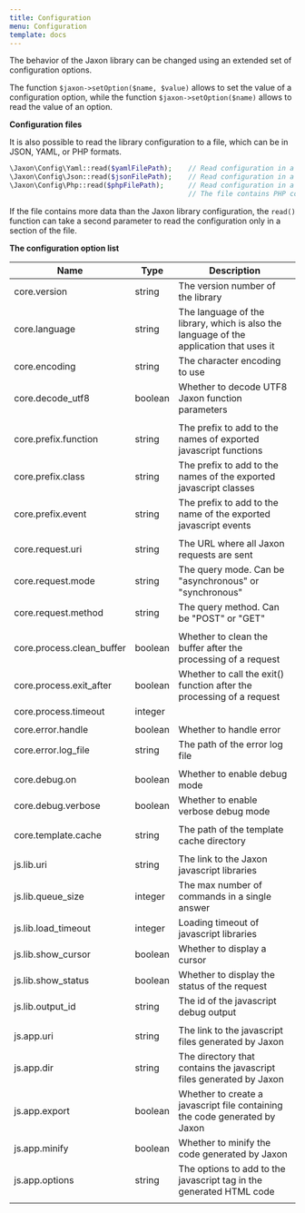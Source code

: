 ```yaml
---
title: Configuration
menu: Configuration
template: docs
---
```


The behavior of the Jaxon library can be changed using an extended set of configuration options.

The function `$jaxon->setOption($name, $value)` allows to set the value of a configuration option, while the function `$jaxon->setOption($name)` allows to read the value of an option.

**Configuration files**

It is also possible to read the library configuration to a file, which can be in JSON, YAML, or PHP formats.
```php
\Jaxon\Config\Yaml::read($yamlFilePath);    // Read configuration in a YAML file.
\Jaxon\Config\Json::read($jsonFilePath);    // Read configuration in a JSON file.
\Jaxon\Config\Php::read($phpFilePath);      // Read configuration in a PHP file.
                                            // The file contains PHP code that returns an array.
```
If the file contains more data than the Jaxon library configuration, the `read()` function can take a second parameter to read the configuration only in a section of the file.

**The configuration option list**

| Name | Type | Description |
|-----|------|-------------|
| core.version                  | string  | The version number of the library |
| core.language                 | string  | The language of the library, which is also the language of the application that uses it |
| core.encoding                 | string  | The character encoding to use |
| core.decode_utf8              | boolean | Whether to decode UTF8 Jaxon function parameters |
| | | |
| core.prefix.function          | string  | The prefix to add to the names of exported javascript functions |
| core.prefix.class             | string  | The prefix to add to the names of the exported javascript classes |
| core.prefix.event             | string  | The prefix to add to the name of the exported javascript events |
| | | |
| core.request.uri              | string  | The URL where all Jaxon requests are sent |
| core.request.mode             | string  | The query mode. Can be "asynchronous" or "synchronous" |
| core.request.method           | string  | The query method. Can be "POST" or "GET" |
| | | |
| core.process.clean_buffer     | boolean | Whether to clean the buffer after the processing of a request |
| core.process.exit_after       | boolean | Whether to call the exit() function after the processing of a request |
| core.process.timeout          | integer |  |
| | | |
| core.error.handle             | boolean | Whether to handle error |
| core.error.log_file           | string  | The path of the error log file |
| | | |
| core.debug.on                 | boolean | Whether to enable debug mode |
| core.debug.verbose            | boolean | Whether to enable verbose debug mode |
| | | |
| core.template.cache           | string  | The path of the template cache directory |
| | | |
| js.lib.uri                    | string  | The link to the Jaxon javascript libraries |
| js.lib.queue_size             | integer | The max number of commands in a single answer |
| js.lib.load_timeout           | integer | Loading timeout of javascript libraries |
| js.lib.show_cursor            | boolean | Whether to display a cursor |
| js.lib.show_status            | boolean | Whether to display the status of the request |
| js.lib.output_id              | string  | The id of the javascript debug output |
| | | |
| js.app.uri                    | string  | The link to the javascript files generated by Jaxon |
| js.app.dir                    | string  | The directory that contains the javascript files generated by Jaxon |
| js.app.export                 | boolean | Whether to create a javascript file containing the code generated by Jaxon |
| js.app.minify                 | boolean | Whether to minify the code generated by Jaxon |
| js.app.options                | string  | The options to add to the javascript tag in the generated HTML code |
| | | |
